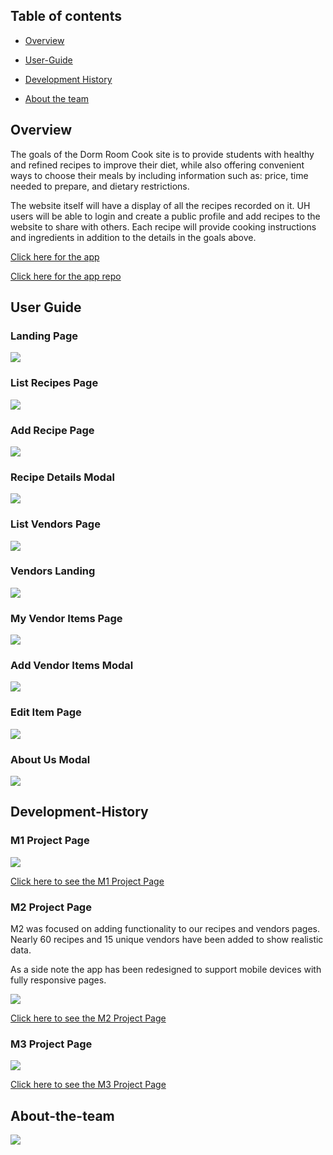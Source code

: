 ## Table of contents

* [Overview](#overview)

* [User-Guide](#User-Guide)

* [Development History](#Development-History)

* [About the team](#About-the-team)

## Overview

The goals of the Dorm Room Cook site is to provide students with healthy and refined recipes to improve their diet, while also offering convenient ways to choose their meals by including information such as: price, time needed to prepare, and dietary restrictions. 

The website itself will have a display of all the recipes recorded on it. UH users will be able to login and create a public profile and add recipes to the website to share with others. Each recipe will provide cooking instructions and ingredients in addition to the details in the goals above. 

[Click here for the app](http://dormroomcooks.meteorapp.com/#/)

[Click here for the app repo](https://github.com/dorm-room-cook/dorm-room-cook)

## User Guide
### Landing Page
[<img src="images/landing-page.png"/>](http://dormroomcooks.meteorapp.com/#/)

### List Recipes Page
[<img src="images/recipes-page.png"/>](http://dormroomcooks.meteorapp.com/#/recipes)

### Add Recipe Page
[<img src="images/my-recipes.png"/>](http://dormroomcooks.meteorapp.com/#/myrecipes)

### Recipe Details Modal
<img src="images/recipes-details.png"/>

### List Vendors Page
[<img src="images/vendors-page.png"/>](http://dormroomcooks.meteorapp.com/#/vendors)

### Vendors Landing
<img src="images/vendor-landing.png"/>

### My Vendor Items Page
[<img src="images/my-ingredients.png"/>](http://dormroomcooks.meteorapp.com/#/myitems)

### Add Vendor Items Modal
<img src="images/add-ingredients.png"/>

### Edit Item Page
<img src="images/edit-item.png"/>

### About Us Modal
<img src="images/about-us.png"/>


## Development-History

### M1 Project Page

<img src="images/M1.png"/>

[Click here to see the M1 Project Page](https://github.com/dorm-room-cook/dorm-room-cook/projects/1)

### M2 Project Page

M2 was focused on adding functionality to our recipes and vendors pages. Nearly 60 recipes and 15 unique vendors have been added to show realistic data. 

As a side note the app has been redesigned to support mobile devices with fully responsive pages. 

<img src="images/updated-m2.png"/>

[Click here to see the M2 Project Page](https://github.com/dorm-room-cook/dorm-room-cook/projects/2)

### M3 Project Page

<img src="images/M3.png"/>

[Click here to see the M3 Project Page](https://github.com/dorm-room-cook/dorm-room-cook/projects/3)

## About-the-team
<img src="images/theteam.png"/>




